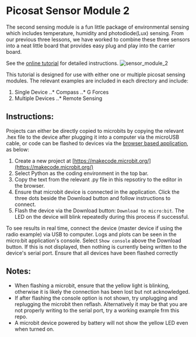 # Picosat Sensor Module 2

The second sensing module is a fun little package of environmental sensing which includes temperature, humidity and photodiode(Lux) sensing.
From our previous three lessons, we have worked to combine these three sensors into a neat little board that provides easy plug and play into the carrier board.

See the [online tutorial](https://spaceops.com.au/education/sensor-module-2-tutorial) for detailed instructions.
![sensor_module_2](https://github.com/stuarteiffert/SpaceOps/picosat_sensor_module2/images/SM2_04.jpg "Sensor Module 2")

This tutorial is designed for use with either one or multiple picosat sensing modules. The relevant examples are included in each directory and include:
1. Single Device
..* Compass
..* G Forces
2. Multiple Devices
..* Remote Sensing

## Instructions:
Projects can either be directly copied to microbits by copying the relevant .hex file to the device after plugging it into a computer via the microUSB cable, or code can be flashed to devices via the [browser based application](https://makecode.microbit.org/), as below:


1. Create a new project at [https://makecode.microbit.org/](https://makecode.microbit.org/)
2. Select Python as the coding environment in the top bar.
3. Copy the text from the relevant .py file in this repsotiry to the editor in the browser.
4. Ensure that microbit device is connected in the application. Click the three dots beside the Download button and follow instructions to connect.
5. Flash the device via the Download button: `Download to micro:bit`. The LED on the device will blink repeatedly during this process if successful.

To see results in real time, connect the device (master device if using the radio example) via USB to computer. Logs and plots can be seen in the micro:bit application's console. Select `Show console` above the Download button. If this is not displayed, then nothing is currently being written to the device's serial port. Ensure that all devices have been flashed correctly

## Notes: 
-   When flashing a microbit, ensure that the yellow light is blinking, otherwise it is likely the connection has been lost but not acknowledged.
-   If after flashing the console option is not shown, try unplugging and replugging the microbit then reflash. Alternatively it may be that you are not properly writing to the serial port, try a working example frm this repo.
-   A microbit device powered by battery will not show the yellow LED even when turned on.
